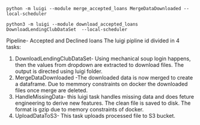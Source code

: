 `python -m luigi --module merge_accepted_loans MergeDataDownloaded --local-scheduler`

`python3 -m luigi --module download_accepted_loans  DownloadLendingClubDataSet  --local-scheduler`


Pipeline- Accepted and Declined loans
The luigi pipline id divided in 4 tasks:
1. DownloadLendingClubDataSet- Using mechanical soup login happens, then the values from dropdown are extracted to download files. The output is directed using luigi folder.
2. MergeDataDownloaded -The downloaded data is now merged to create a dataframe. Due to memmory constraints on docker the downloaded files once merge are deleted. 
3. HandleMissingData- this luigi task handles missing data and does feture engineering to derive new features. The clean file is saved to disk. The format is gzip due to memory constraints of docker.
4. UploadDataToS3- This task uploads processed file to S3 bucket.
